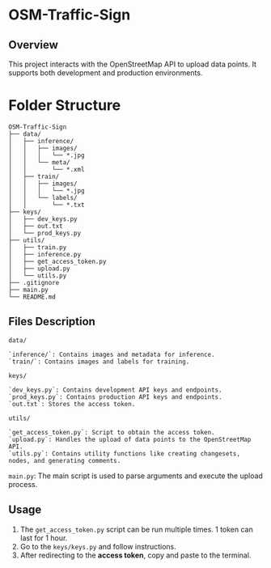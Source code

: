 # OSM-Traffic-Sign
## Overview
This project interacts with the OpenStreetMap API to upload data points. It supports both development and production environments.

# Folder Structure
```
OSM-Traffic-Sign
├── data/
│   ├── inference/
│   │   ├── images/
│   │   │   └── *.jpg
│   │   └── meta/
│   │       └── *.xml
│   ├── train/
│   │   ├── images/
│   │   │   └── *.jpg
│   │   └── labels/
│   │       └── *.txt
├── keys/
│   ├── dev_keys.py
│   ├── out.txt
│   └── prod_keys.py
├── utils/
│   ├── train.py
│   ├── inference.py
│   ├── get_access_token.py
│   ├── upload.py
│   └── utils.py
├── .gitignore
├── main.py
└── README.md
```
## Files Description
`data/`

    `inference/`: Contains images and metadata for inference.
    `train/`: Contains images and labels for training.
    
`keys/`

    `dev_keys.py`: Contains development API keys and endpoints.
    `prod_keys.py`: Contains production API keys and endpoints.
    `out.txt`: Stores the access token.

`utils/`

    `get_access_token.py`: Script to obtain the access token.
    `upload.py`: Handles the upload of data points to the OpenStreetMap API.
    `utils.py`: Contains utility functions like creating changesets, nodes, and generating comments.
    
`main.py`: The main script is used to parse arguments and execute the upload process.

## Usage
1. The `get_access_token.py` script can be run multiple times. 1 token can last for 1 hour.
2. Go to the `keys/keys.py` and follow instructions.
3. After redirecting to the **access token**, copy and paste to the terminal.
